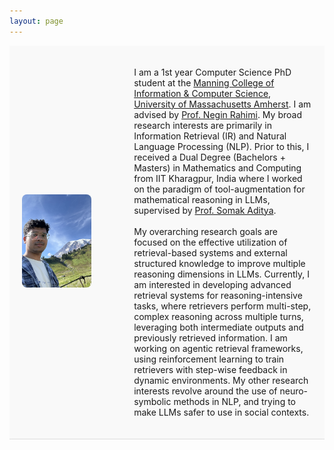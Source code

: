 ```yaml
---
layout: page
---
```


<div class="bio-container">
  <div style="flex: 0 0 30%; text-align: left;">
    <img src="debrup2.jpg" alt="Description of image" style="max-width: 80%; height: auto;">
  </div>
  <div class="bio-text">
    
   I am a 1st year Computer Science PhD student at the <a href="https://www.cics.umass.edu/">Manning College of Information & Computer Science</a>, <a href="https://www.umass.edu/">University of Massachusetts Amherst</a>. I am advised by  <a href="https://people.cs.umass.edu/~rahimi/">Prof. Negin Rahimi</a>. My broad research interests are primarily in Information Retrieval (IR) and Natural Language Processing (NLP). Prior to this, I received a Dual Degree (Bachelors + Masters) in Mathematics and Computing from IIT Kharagpur, India where I worked on the paradigm of tool-augmentation for mathematical reasoning in LLMs, supervised by <a href="https://adityasomak.github.io/">Prof. Somak Aditya</a>.
    <br/><br/>
    My overarching research goals are focused on the effective utilization of retrieval-based systems and external structured knowledge to improve multiple reasoning dimensions in LLMs. Currently, I am interested in developing advanced retrieval systems for reasoning-intensive tasks, where retrievers perform multi-step, complex reasoning across multiple turns, leveraging both intermediate outputs and previously retrieved information. I am working on agentic retrieval frameworks, using reinforcement learning to train retrievers with step-wise feedback in dynamic environments. My other research interests revolve around the use of neuro-symbolic methods in NLP, and trying to make LLMs safer to use in social contexts.
  </div>
</div>
<br/>



<html lang="en">
<head>
    <meta charset="UTF-8">
    <meta name="viewport" content="width=device-width, initial-scale=1.0">
    <title>News Slider</title>
    <style>


        /* Whole page background */
        body {
            background-color: #ffffff !important; /* White background */
            color: #222 !important; /* Dark text */
            margin: 0;
            padding: 0;
            font-family: Arial, sans-serif;
        }
        
        /* Top toolbar / navigation bar */
        header, nav, .site-header, .navbar {
            background-color: #f9f9f9 !important; /* Light gray toolbar */
            color: #222 !important; /* Dark text */
        }
        
        /* Toolbar links */
        header a, nav a, .site-header a, .navbar a {
            color: #0066cc !important; /* Blue links */
            text-decoration: none;
        }
        header a:hover, nav a:hover, .site-header a:hover, .navbar a:hover {
            text-decoration: underline;
        }


        
        /* Bio section (your intro with image) */
        .bio-container {
            display: flex;
            align-items: center;
            background-color: #f9f9f9; /* Soft light background */
            padding: 20px;
            border-bottom: 1px solid #ddd;
        }
        
        .bio-container img {
            max-width: 80%;
            height: auto;
            border-radius: 8px; /* Smooth edges */
        }
        
        .bio-text {
            flex: 1;
            margin-left: 40px;
        }
        
        /* Updates Section */
                    #updates {
        background-color: #f8f9fa; /* clean light gray */
        padding: 15px 20px;
        color: #2c3e50; /* dark slate */
        font-family: "Segoe UI", Arial, sans-serif;
      }
      
      .update {
        background-color: transparent; /* no separate card */
        border-left: 3px solid #0056b3; /* subtle accent line */
        padding: 5px 10px;
        margin: 6px 0;
      }
      
      .update h4 {
        margin: 0; /* remove extra spacing */
        font-size: 15px; /* slightly smaller text */
        font-weight: 400;
        line-height: 1.4;
      }
      
      .update a {
        color: #0056b3;
        text-decoration: none;
        font-weight: 500;
      }
      .update a:hover {
        text-decoration: underline;
      }

        #publications {
        padding: 40px 20px;
        background-color: #f9f9f9;
        color: #2c3e50;
        font-family: "Segoe UI", Arial, sans-serif;
      }
      
      #publications h2 {
        text-align: center;
        margin-bottom: 30px;
        color: #0056b3; /* professional accent color */
      }
      
      .publication {
        display: flex;
        align-items: flex-start;
        margin-bottom: 25px;
        gap: 20px; /* spacing between image and details */
      }
      
      .pub-image img {
        width: 350px;  /* adjust size as needed */
        height: auto;
        object-fit: contain;
        border-radius: 6px;
        box-shadow: 0 2px 6px rgba(0,0,0,0.08);
      }
      
      .pub-details h3 {
        margin: 0 0 5px 0;
        font-size: 18px;
        font-weight: 600;
        color: #0056b3; /* same accent as section header */
      }
      
      .pub-details p {
        margin: 0;
        font-size: 14px;
        line-height: 1.5;
      }
      
      @media (max-width: 768px) {
        .publication {
          flex-direction: column;
          align-items: center;
          text-align: center;
        }
        .pub-image img {
          width: 80%;
        }
      }




    </style>
</head>

<body>
  <section id="updates">
    <h3>Updates/News</h3>
    <div class="update-list">
      <div class="update">
        <h4>(08/25) <a href="https://arxiv.org/abs/2505.18405"> RaDeR: Reasoning-aware Dense Retrieval Models</a> accepted as Main Conference Paper at EMNLP 2025, Suzhao, China! </h4>
      </div>
      
      <div class="update">
        <h4>(09/24) Started my PHD at UMass Amherst - advised by Prof. Negin Rahimi!</h4>
      </div>
      <div class="update">
        <h4>(04/25)
          Joint work with <a href="https://mbzuai.ac.ae/">MBZUAI</a>, <a href="https://aclanthology.org/2025.naacl-long.463/">"SMAB: MAB based word Sensitivity Estimation Framework and its Applications in Adversarial Text Generation"</a> accepted as Main Conference paper at <a href="">NAACL 2025</a>, New Mexico.
        </h4>
      </div>
      
      <div class="update">
        <h4>(06/24) Presented my main conference paper on 
          <a href="https://aclanthology.org/2024.naacl-long.54/">"MATHSENSEI: A Tool-Augmented Large Language Model for Mathematical Reasoning"</a> 
          at <a href="https://2024.naacl.org/">NAACL 2024</a>, Mexico City.
        </h4>
      </div>
      <div class="update">
        <h4>(12/23) Completed my internship at 
          <a href="https://global.rakuten.com/corp/">Rakuten Global Inc.</a>, Language and Speech Team, RIT India.
        </h4>
      </div>
  </div>    
  
  </section>

  <section id="publications">
  <h2>Publications</h2>

  <div class="publication">
    <div class="pub-image">
      <img src="rader.png" alt="Paper 1 Figure">
    </div>
    <div class="pub-details">
      <h3>RaDeR: Reasoning-aware Dense Retrieval Models</h3>
      <p>
         <strong>Debrup Das</strong>, Sam O' Nuallain, Razieh Rahimi
        <br>
        <em>Main Conference Paper at EMNLP 2025, Suzhao, China </em>
      </p>
    </div>
  </div>

  <div class="publication">
    <div class="pub-image">
      <img src="mathsensei.png" alt="Paper 2 Figure">
    </div>
    <div class="pub-details">
      <h3>MATHSENSEI: A Tool-Augmented Large Language Model for Mathematical Reasoning</h3>
      <p>
        <strong>Debrup Das</strong>, Debopriyo Banerjee, Somak Aditya, Ashish Kulkarni
        <br>
        <em>Main Conference Paper at NAACL 2024, Mexico City</em>
      </p>
    </div>
  </div>

  <!-- Add more publications in the same format -->
  <div class="publication">
    <div class="pub-image">
      <img src="smab.png" alt="Paper 3 Figure">
    </div>
    <div class="pub-details">
      <h3>SMAB: MAB based word Sensitivity Estimation Framework and its Applications in Adversarial Text Generation</h3>
      <p>
        Saurabh Kumar Pandey, Sachin Vashistha, <strong>Debrup Das</strong>, Somak Aditya, Monojit Choudhury
        <br>
        <em>Main Conference Paper at NAACL 2025, New Mexico</em>
      </p>
    </div>
  </div>


</section>


</body>


</html>
